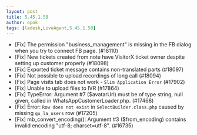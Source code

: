```yaml
---
layout: post
title: 5.45.1.58
author: opok
tags: [ladesk,LiveAgent,5.45.1.58]
---
```

- [Fix] The permission "business_management" is missing in the FB dialog when you try to connect FB page. (#18110)
- [Fix] New tickets created from note have VisitorX ticket owner despite setting up customer properly (#18098)
- [Fix] Exported ticket message contains non-translated parts (#18097)
- [Fix] Not possible to upload recordings of long call (#18094)
- [Fix] Page visits tab does not work - `Slim Application Error` (#17902)
- [Fix] Unable to upload files to IVR (#17864)
- [Fix] TypeError: Argument #7 ($avatarUrl) must be of type string, null given, called in WhatsAppCustomerLoader.php. (#17468)
- [Fix] Error: `Row does not exist` in `SelectBuilder.class.php` caused by missing `qu_la_users` row (#17205)
- [Fix] mb_convert_encoding(): Argument #3 ($from_encoding) contains invalid encoding "utf-8; charset=utf-8". (#16735)